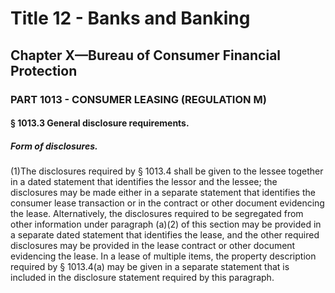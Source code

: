 
# Title 12 - Banks and Banking
## Chapter X—Bureau of Consumer Financial Protection
### PART 1013 - CONSUMER LEASING (REGULATION M)
#### § 1013.3 General disclosure requirements.
##### Form of disclosures.

(1)The disclosures required by § 1013.4 shall be given to the lessee together in a dated statement that identifies the lessor and the lessee; the disclosures may be made either in a separate statement that identifies the consumer lease transaction or in the contract or other document evidencing the lease. Alternatively, the disclosures required to be segregated from other information under paragraph (a)(2) of this section may be provided in a separate dated statement that identifies the lease, and the other required disclosures may be provided in the lease contract or other document evidencing the lease. In a lease of multiple items, the property description required by § 1013.4(a) may be given in a separate statement that is included in the disclosure statement required by this paragraph.

